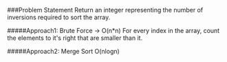 ###Problem Statement
Return an integer representing the number of inversions required to sort the array.

#####Approach1: Brute Force -> O(n*n)
For every index in the array, count the elements to it's right that are smaller than it.

#####Approach2: Merge Sort O(nlogn)
